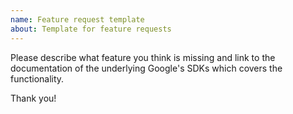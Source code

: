 ```yaml
---
name: Feature request template
about: Template for feature requests
---
```


Please describe what feature you think is missing and link to the documentation of the underlying Google's SDKs which covers the functionality.

Thank you!
